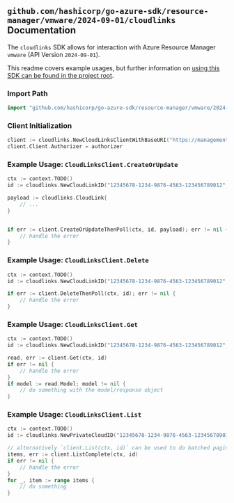 
## `github.com/hashicorp/go-azure-sdk/resource-manager/vmware/2024-09-01/cloudlinks` Documentation

The `cloudlinks` SDK allows for interaction with Azure Resource Manager `vmware` (API Version `2024-09-01`).

This readme covers example usages, but further information on [using this SDK can be found in the project root](https://github.com/hashicorp/go-azure-sdk/tree/main/docs).

### Import Path

```go
import "github.com/hashicorp/go-azure-sdk/resource-manager/vmware/2024-09-01/cloudlinks"
```


### Client Initialization

```go
client := cloudlinks.NewCloudLinksClientWithBaseURI("https://management.azure.com")
client.Client.Authorizer = authorizer
```


### Example Usage: `CloudLinksClient.CreateOrUpdate`

```go
ctx := context.TODO()
id := cloudlinks.NewCloudLinkID("12345678-1234-9876-4563-123456789012", "example-resource-group", "privateCloudName", "cloudLinkName")

payload := cloudlinks.CloudLink{
	// ...
}


if err := client.CreateOrUpdateThenPoll(ctx, id, payload); err != nil {
	// handle the error
}
```


### Example Usage: `CloudLinksClient.Delete`

```go
ctx := context.TODO()
id := cloudlinks.NewCloudLinkID("12345678-1234-9876-4563-123456789012", "example-resource-group", "privateCloudName", "cloudLinkName")

if err := client.DeleteThenPoll(ctx, id); err != nil {
	// handle the error
}
```


### Example Usage: `CloudLinksClient.Get`

```go
ctx := context.TODO()
id := cloudlinks.NewCloudLinkID("12345678-1234-9876-4563-123456789012", "example-resource-group", "privateCloudName", "cloudLinkName")

read, err := client.Get(ctx, id)
if err != nil {
	// handle the error
}
if model := read.Model; model != nil {
	// do something with the model/response object
}
```


### Example Usage: `CloudLinksClient.List`

```go
ctx := context.TODO()
id := cloudlinks.NewPrivateCloudID("12345678-1234-9876-4563-123456789012", "example-resource-group", "privateCloudName")

// alternatively `client.List(ctx, id)` can be used to do batched pagination
items, err := client.ListComplete(ctx, id)
if err != nil {
	// handle the error
}
for _, item := range items {
	// do something
}
```

